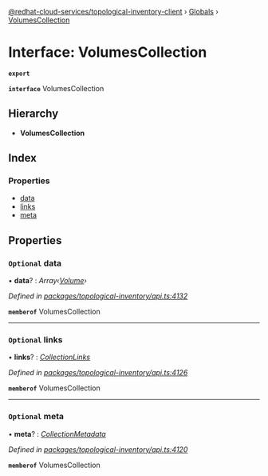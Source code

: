 [@redhat-cloud-services/topological-inventory-client](../README.md) › [Globals](../globals.md) › [VolumesCollection](volumescollection.md)

# Interface: VolumesCollection

**`export`** 

**`interface`** VolumesCollection

## Hierarchy

* **VolumesCollection**

## Index

### Properties

* [data](volumescollection.md#optional-data)
* [links](volumescollection.md#optional-links)
* [meta](volumescollection.md#optional-meta)

## Properties

### `Optional` data

• **data**? : *Array‹[Volume](volume.md)›*

*Defined in [packages/topological-inventory/api.ts:4132](https://github.com/fhlavac/javascript-clients/blob/master/packages/topological-inventory/api.ts#L4132)*

**`memberof`** VolumesCollection

___

### `Optional` links

• **links**? : *[CollectionLinks](collectionlinks.md)*

*Defined in [packages/topological-inventory/api.ts:4126](https://github.com/fhlavac/javascript-clients/blob/master/packages/topological-inventory/api.ts#L4126)*

**`memberof`** VolumesCollection

___

### `Optional` meta

• **meta**? : *[CollectionMetadata](collectionmetadata.md)*

*Defined in [packages/topological-inventory/api.ts:4120](https://github.com/fhlavac/javascript-clients/blob/master/packages/topological-inventory/api.ts#L4120)*

**`memberof`** VolumesCollection
